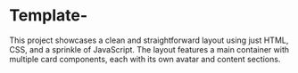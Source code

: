 # Template-
This project showcases a clean and straightforward layout using just HTML, CSS, and a sprinkle of JavaScript. The layout features a main container with multiple card components, each with its own avatar and content sections.
